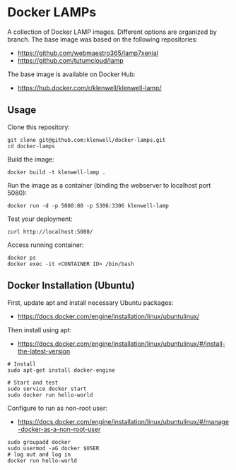 # Docker LAMPs

A collection of Docker LAMP images. Different options are organized by branch. The base image was based on the following repositories:

- https://github.com/webmaestro365/lamp7xenial
- https://github.com/tutumcloud/lamp

The base image is available on Docker Hub:

- https://hub.docker.com/r/klenwell/klenwell-lamp/


## Usage

Clone this repository:

    git clone git@github.com:klenwell/docker-lamps.git
    cd docker-lamps

Build the image:

    docker build -t klenwell-lamp .

Run the image as a container (binding the webserver to localhost port 5080):

    docker run -d -p 5080:80 -p 5306:3306 klenwell-lamp

Test your deployment:

	curl http://localhost:5080/

Access running container:

    docker ps
    docker exec -it <CONTAINER ID> /bin/bash


## Docker Installation (Ubuntu)

First, update apt and install necessary Ubuntu packages:

- https://docs.docker.com/engine/installation/linux/ubuntulinux/

Then install using apt:

- https://docs.docker.com/engine/installation/linux/ubuntulinux/#/install-the-latest-version

```
# Install
sudo apt-get install docker-engine

# Start and test
sudo service docker start
sudo docker run hello-world
```

Configure to run as non-root user:

- https://docs.docker.com/engine/installation/linux/ubuntulinux/#/manage-docker-as-a-non-root-user

```
sudo groupadd docker
sudo usermod -aG docker $USER
# log out and log in
docker run hello-world
```
